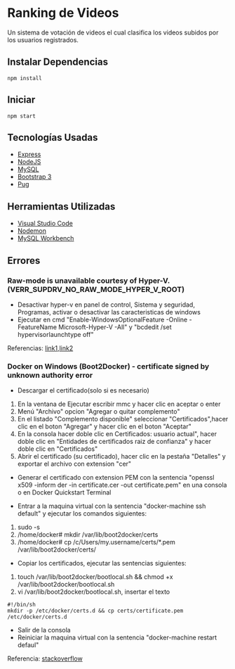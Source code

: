 # Ranking de Videos
Un sistema de votación de videos el cual clasifica los videos subidos por los usuarios registrados.

## Instalar Dependencias
```
npm install
```

## Iniciar
```
npm start
```

## Tecnologías Usadas
* [Express](http://expressjs.com/)
* [NodeJS](https://nodejs.org/api/)
* [MySQL](https://www.npmjs.com/package/mysql)
* [Bootstrap 3](http://getbootstrap.com/)
* [Pug](https://www.npmjs.com/package/pug)

## Herramientas Utilizadas
* [Visual Studio Code](https://code.visualstudio.com/)
* [Nodemon](https://www.npmjs.com/package/nodemon)
* [MySQL Workbench](https://dev.mysql.com/downloads/workbench/)

## Errores
 
### Raw-mode is unavailable courtesy of Hyper-V. (VERR_SUPDRV_NO_RAW_MODE_HYPER_V_ROOT)
 
* Desactivar hyper-v en panel de control, Sistema y seguridad, Programas, activar o desactivar las caracteristicas de windows
* Ejecutar en cmd "Enable-WindowsOptionalFeature -Online -FeatureName Microsoft-Hyper-V -All" y "bcdedit /set hypervisorlaunchtype off"

Referencias: [link1](https://discuss.erpnext.com/t/virtualbox-wont-run-raw-mode-unavailable-courtesy-of-hyper-v/34541/20),[link2](https://stackoverflow.com/questions/50053255/virtualbox-raw-mode-is-unavailable-courtesy-of-hyper-v-windows-10)

### Docker on Windows (Boot2Docker) - certificate signed by unknown authority error

* Descargar el certificado(solo si es necesario)
1. En la ventana de Ejecutar escribir mmc y hacer clic en aceptar o enter
2. Menú "Archivo" opcion "Agregar o quitar complemento"
3. En el listado "Complemento disponible" seleccionar "Certificados",hacer clic en el boton "Agregar" y hacer clic en el boton "Aceptar"
4. En la consola hacer doble clic en Certificados: usuario actual", hacer doble clic en "Entidades de certificados raiz de confianza" y hacer doble clic en "Certificados" 
5. Abrir el certificado (su certificado), hacer clic en la pestaña "Detalles" y exportar el archivo con extension "cer"

* Generar el certificado con extension PEM con la sentencia "openssl x509 -inform der -in certificate.cer -out certificate.pem" en una consola o en Docker Quickstart Terminal

* Entrar a la maquina virtual con la sentencia "docker-machine ssh default" y ejecutar los comandos siguientes:
1. sudo -s
2. /home/docker# mkdir /var/lib/boot2docker/certs
3. /home/docker# cp /c/Users/my.username/certs/*.pem /var/lib/boot2docker/certs/

* Copiar los certificados, ejecutar las sentencias siguientes:
1. touch /var/lib/boot2docker/bootlocal.sh && chmod +x /var/lib/boot2docker/bootlocal.sh
2. vi /var/lib/boot2docker/bootlocal.sh, insertar el texto 
```
#!/bin/sh
mkdir -p /etc/docker/certs.d && cp certs/certificate.pem /etc/docker/certs.d
```
* Salir de la consola
* Reiniciar la maquina virtual con la sentencia "docker-machine restart defaul"

Referencia: [stackoverflow](https://stackoverflow.com/questions/31205438/docker-on-windows-boot2docker-certificate-signed-by-unknown-authority-error)